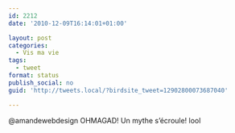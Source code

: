 ```yaml
---
id: 2212
date: '2010-12-09T16:14:01+01:00'

layout: post
categories:
  - Vis ma vie
tags:
  - tweet
format: status
publish_social: no
guid: 'http://tweets.local/?birdsite_tweet=12902800073687040'

---
```


@amandewebdesign OHMAGAD! Un mythe s’écroule! lool